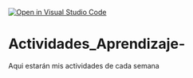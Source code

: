 [![Open in Visual Studio Code](https://classroom.github.com/assets/open-in-vscode-c66648af7eb3fe8bc4f294546bfd86ef473780cde1dea487d3c4ff354943c9ae.svg)](https://classroom.github.com/online_ide?assignment_repo_id=8528524&assignment_repo_type=AssignmentRepo)
# Actividades_Aprendizaje-
Aqui estarán mis actividades de cada semana
